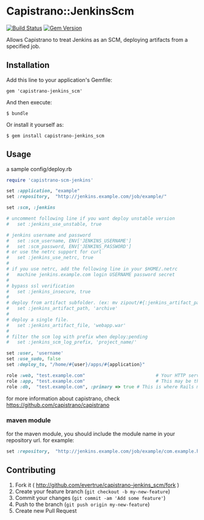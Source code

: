 # Capistrano::JenkinsScm

[![Build Status](https://secure.travis-ci.org/lidaobing/capistrano-scm-jenkins.png?branch=master)](http://travis-ci.org/lidaobing/capistrano-scm-jenkins) [![Gem Version](https://badge.fury.io/rb/capistrano-scm-jenkins.png)](http://badge.fury.io/rb/capistrano-scm-jenkins)

Allows Capistrano to treat Jenkins as an SCM, deploying artifacts from a specified job.

## Installation

Add this line to your application's Gemfile:

    gem 'capistrano-jenkins_scm'

And then execute:

    $ bundle

Or install it yourself as:

    $ gem install capistrano-jenkins_scm

## Usage

a sample config/deploy.rb

```ruby
require 'capistrano-scm-jenkins'

set :application, "example"
set :repository,  "http://jenkins.example.com/job/example/"

set :scm, :jenkins

# uncomment following line if you want deploy unstable version
#   set :jenkins_use_unstable, true

# jenkins username and password
#   set :scm_username, ENV['JENKINS_USERNAME']
#   set :scm_password, ENV['JENKINS_PASSWORD']
# or use the netrc support for curl
#   set :jenkins_use_netrc, true
#
# if you use netrc, add the following line in your $HOME/.netrc
#   machine jenkins.example.com login USERNAME password secret
#
# bypass ssl verification
#   set :jenkins_insecure, true
#
# deploy from artifact subfolder. (ex: mv zipout/#{:jenkins_artifact_path} #{destination})
#   set :jenkins_artifact_path, 'archive'
#
# deploy a single file.
#   set :jenkins_artifact_file, 'webapp.war'
#
# filter the scm log with prefix when deploy:pending
#   set :jenkins_scm_log_prefix, 'project_name/'

set :user, 'username'
set :use_sudo, false
set :deploy_to, "/home/#{user}/apps/#{application}"

role :web, "test.example.com"                          # Your HTTP server, Apache/etc
role :app, "test.example.com"                          # This may be the same as your `Web` server
role :db,  "test.example.com", :primary => true # This is where Rails migrations will run
```

for more information about capistrano, check https://github.com/capistrano/capistrano

### maven module

for the maven module, you should include the module name in your repository url. for example:

```ruby
set :repository,  "http://jenkins.example.com/job/example/com.example.helloworld$helloworld/"
```

## Contributing

1. Fork it ( http://github.com/evertrue/capistrano-jenkins_scm/fork )
2. Create your feature branch (`git checkout -b my-new-feature`)
3. Commit your changes (`git commit -am 'Add some feature'`)
4. Push to the branch (`git push origin my-new-feature`)
5. Create new Pull Request
